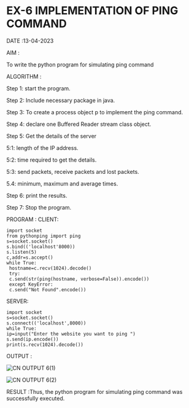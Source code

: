# EX-6 IMPLEMENTATION OF PING COMMAND

DATE :13-04-2023

AIM :

To write the python program for simulating ping command

ALGORITHM :

Step 1: start the program.

Step 2: Include necessary package in java.

Step 3: To create a process object p to implement the ping command.

Step 4: declare one Buffered Reader stream class object.

Step 5: Get the details of the server

5:1: length of the IP address.

5:2: time required to get the details.

5:3: send packets, receive packets and lost packets.

5.4: minimum, maximum and average times.

Step 6: print the results.

Step 7: Stop the program.


PROGRAM :
CLIENT:
```
import socket
from pythonping import ping
s=socket.socket()
s.bind(('localhost'8000))
s.listen(5)
c,addr=s.accept()
while True:
 hostname=c.recv(1024).decode()
 try:
 c.send(str(ping(hostname, verbose=False)).encode())
 except KeyError:
 c.send("Not Found".encode())
 ```
 SERVER:
 ```
 import socket
s=socket.socket()
s.connect(('localhost',8000))
while True:
 ip=input("Enter the website you want to ping ")
 s.send(ip.encode())
 print(s.recv(1024).decode())
 ```
 


OUTPUT :

![CN OUTPUT 6(1)](https://github.com/kancharlaNarmadha/EX-6/assets/119559316/db77cb9c-ab3d-4f3b-94b0-c5515dd86808)


![CN OUTPUT 6(2)](https://github.com/kancharlaNarmadha/EX-6/assets/119559316/317082ad-87ad-4aeb-ae7f-20b9cc3854e6)


RESULT :Thus, the python program for simulating ping command was successfully executed.
